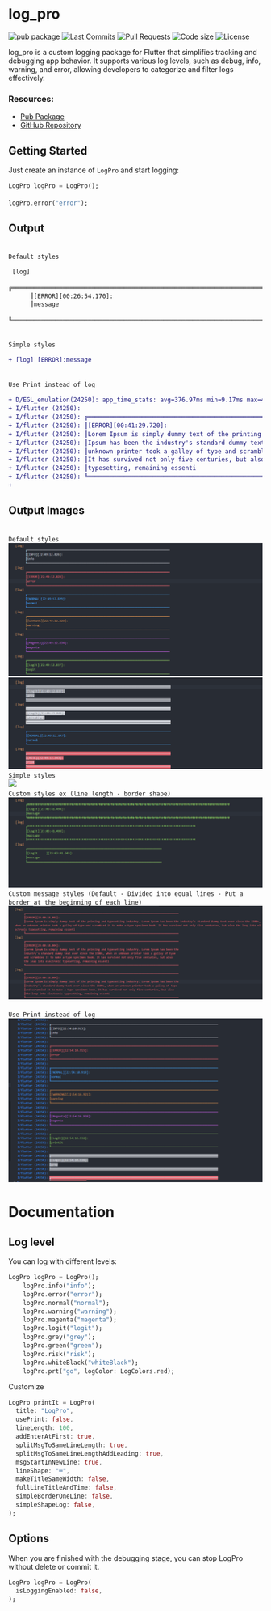 # log_pro

[![pub package](https://img.shields.io/pub/v/log_pro.svg?logo=dart&logoColor=00b9fc)](https://pub.dartlang.org/packages/log_pro)
[![Last Commits](https://img.shields.io/github/last-commit/EslamFares/Log_Pro?logo=git&logoColor=white)](https://github.com/EslamFares/Log_Pro/commits/main)
[![Pull Requests](https://img.shields.io/github/issues-pr/EslamFares/Log_Pro?logo=github&logoColor=white)](https://github.com/EslamFares/Log_Pro/pulls)
[![Code size](https://img.shields.io/github/languages/code-size/EslamFares/Log_Pro?logo=github&logoColor=white)](https://github.com/EslamFares/Log_Pro)
[![License](https://img.shields.io/github/license/EslamFares/Log_Pro?logo=open-source-initiative&logoColor=green)](https://github.com/EslamFares/Log_Pro/blob/main/LICENSE)

log_pro is a custom logging package for Flutter that simplifies tracking and debugging app behavior. It supports various log levels, such as debug, info, warning, and error, allowing developers to categorize and filter logs effectively.<br>


### Resources:

- [Pub Package](https://pub.dev/packages/log_pro)
- [GitHub Repository](https://github.com/EslamFares/Log_Pro)

## Getting Started

Just create an instance of `LogPro` and start logging:

```dart
LogPro logPro = LogPro();

logPro.error("error");
```

## Output
<br> `Default styles` <br>
```
 [log] 
      ╔════════════════════════════════════════════════════════════════════════════════════
      ║[ERROR][00:26:54.170]:
      ║message
      ╚════════════════════════════════════════════════════════════════════════════════════
```
<br> `Simple styles` <br>
```diff
+ [log] [ERROR]:message
```

<br> `Use Print instead of log` <br>
```diff
+ D/EGL_emulation(24250): app_time_stats: avg=376.97ms min=9.17ms max=4292.33ms count=12
+ I/flutter (24250): 
+ I/flutter (24250): ╔════════════════════════════════════════════════════════════════════════════════════
+ I/flutter (24250): ║[ERROR][00:41:29.720]:
+ I/flutter (24250): ║Lorem Ipsum is simply dummy text of the printing and typesetting industry. Lorem
+ I/flutter (24250): ║Ipsum has been the industry's standard dummy text ever since the 1500s, when an
+ I/flutter (24250): ║unknown printer took a galley of type and scrambled it to make a type specimen book.
+ I/flutter (24250): ║It has survived not only five centuries, but also the leap into electronic
+ I/flutter (24250): ║typesetting, remaining essenti
+ I/flutter (24250): ╚════════════════════════════════════════════════════════════════════════════════════
+
```

## Output Images
<br> `Default styles` <br>
![](https://github.com/EslamFares/Log_Pro/blob/master/assets/img/1.png)
![](https://github.com/EslamFares/Log_Pro/blob/master/assets/img/2.png)
<br> `Simple styles` <br>
![](https://github.com/EslamFares/Log_Pro/blob/master/assets/img/simple%20shape.png)
<br> `Custom styles ex (line length - border shape)` <br>
![](https://github.com/EslamFares/Log_Pro/blob/master/assets/img/custoum%20line%20width%20-%20border%20.png)
<br> `Custom message styles (Default - Divided into equal lines - Put a border at the beginning of each line)` <br>
![](https://github.com/EslamFares/Log_Pro/blob/master/assets/img/large%20text%20customize.png)<br>
<br> `Use Print instead of log` <br>
![](https://github.com/EslamFares/Log_Pro/blob/master/assets/img/prt1.png)<br>



# Documentation

## Log level

You can log with different levels:

```dart
LogPro logPro = LogPro();
    logPro.info("info");
    logPro.error("error");
    logPro.normal("normal");
    logPro.warning("warning");
    logPro.magenta("magenta");
    logPro.logit("logit");
    logPro.grey("grey");
    logPro.green("green");
    logPro.risk("risk");
    logPro.whiteBlack("whiteBlack");
    logPro.prt("go", logColor: LogColors.red);

```

Customize

```dart
LogPro printIt = LogPro(
  title: "LogPro",
  usePrint: false,
  lineLength: 100,
  addEnterAtFirst: true,
  splitMsgToSameLineLength: true,
  splitMsgToSameLineLengthAddLeading: true,
  msgStartInNewLine: true,
  lineShape: "═",
  makeTitleSameWidth: false,
  fullLineTitleAndTime: false,
  simpleBorderOneLine: false,
  simpleShapeLog: false,
);
```

## Options

When you are finished with the debugging stage, you can stop LogPro without delete or commit it.
```dart
LogPro logPro = LogPro(
  isLoggingEnabled: false,
);
```
